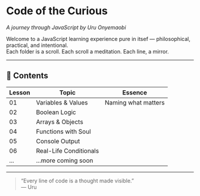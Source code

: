 # Code of the Curious

_A journey through JavaScript by Uru Onyemaobi_

Welcome to a JavaScript learning experience pure in itsef — philosophical, practical, and intentional.  
Each folder is a scroll. Each scroll a meditation. Each line, a mirror.

---

## 🧭 Contents

| Lesson | Topic                  | Essence             |
| ------ | ---------------------- | ------------------- |
| 01     | Variables & Values     | Naming what matters |
| 02     | Boolean Logic          |
| 03     | Arrays & Objects       |
| 04     | Functions with Soul    |
| 05     | Console Output         |
| 06     | Real-Life Conditionals |
| ...    | ...more coming soon    |

---

> “Every line of code is a thought made visible.”  
> — Uru
